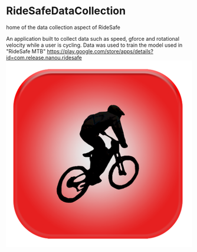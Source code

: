 # RideSafeDataCollection
home of the data collection aspect of RideSafe

An application built to collect data such as speed, gforce and rotational velocity while a user is cycling.
Data was used to train the model used in "RideSafe MTB"   https://play.google.com/store/apps/details?id=com.release.nanou.ridesafe
![Screenshot](icon.png)

